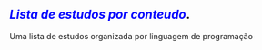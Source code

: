 ## <span style="color:blue">*Lista de estudos por conteudo*</span>.
Uma lista de estudos organizada por linguagem de programação

